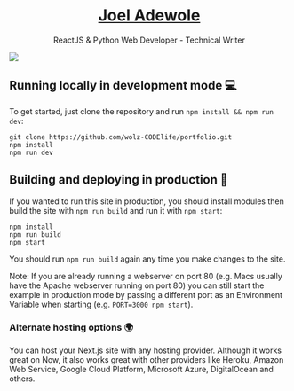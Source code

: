 <p align="center">
    <h1 align="center"><a href="https://codewonders.dev">Joel Adewole</a></h1>
<p align="center">ReactJS & Python Web Developer - Technical Writer</p>

</p>

<img src="https://i.postimg.cc/yYyq5X44/image.png"/>

## Running locally in development mode 💻

To get started, just clone the repository and run `npm install && npm run dev`:

    git clone https://github.com/wolz-CODElife/portfolio.git
    npm install
    npm run dev

## Building and deploying in production 🚀

If you wanted to run this site in production, you should install modules then
build the site with `npm run build` and run it with `npm start`:

    npm install
    npm run build
    npm start

You should run `npm run build` again any time you make changes to the site.

Note: If you are already running a webserver on port 80 (e.g. Macs usually have
the Apache webserver running on port 80) you can still start the example in
production mode by passing a different port as an Environment Variable when
starting (e.g. `PORT=3000 npm start`).

### Alternate hosting options 🌍

You can host your Next.js site with any hosting provider. Although it works
great on Now, it also works great with other providers like Heroku, Amazon Web
Service, Google Cloud Platform, Microsoft Azure, DigitalOcean and others.
